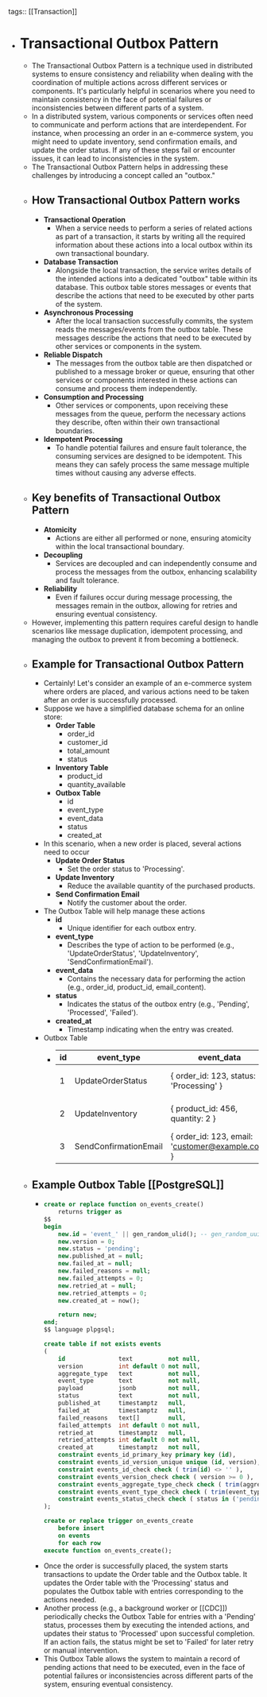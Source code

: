 tags:: [[Transaction]]

- # Transactional Outbox Pattern
	- The Transactional Outbox Pattern is a technique used in distributed systems to ensure consistency and reliability when dealing with the coordination of multiple actions across different services or components. It's particularly helpful in scenarios where you need to maintain consistency in the face of potential failures or inconsistencies between different parts of a system.
	- In a distributed system, various components or services often need to communicate and perform actions that are interdependent. For instance, when processing an order in an e-commerce system, you might need to update inventory, send confirmation emails, and update the order status. If any of these steps fail or encounter issues, it can lead to inconsistencies in the system.
	- The Transactional Outbox Pattern helps in addressing these challenges by introducing a concept called an "outbox."
	- ## How Transactional Outbox Pattern works
		- **Transactional Operation**
			- When a service needs to perform a series of related actions as part of a transaction, it starts by writing all the required information about these actions into a local outbox within its own transactional boundary.
		- **Database Transaction**
			- Alongside the local transaction, the service writes details of the intended actions into a dedicated "outbox" table within its database. This outbox table stores messages or events that describe the actions that need to be executed by other parts of the system.
		- **Asynchronous Processing**
			- After the local transaction successfully commits, the system reads the messages/events from the outbox table. These messages describe the actions that need to be executed by other services or components in the system.
		- **Reliable Dispatch**
			- The messages from the outbox table are then dispatched or published to a message broker or queue, ensuring that other services or components interested in these actions can consume and process them independently.
		- **Consumption and Processing**
			- Other services or components, upon receiving these messages from the queue, perform the necessary actions they describe, often within their own transactional boundaries.
		- **Idempotent Processing**
			- To handle potential failures and ensure fault tolerance, the consuming services are designed to be idempotent. This means they can safely process the same message multiple times without causing any adverse effects.
	- ## Key benefits of Transactional Outbox Pattern
		- **Atomicity**
			- Actions are either all performed or none, ensuring atomicity within the local transactional boundary.
		- **Decoupling**
			- Services are decoupled and can independently consume and process the messages from the outbox, enhancing scalability and fault tolerance.
		- **Reliability**
			- Even if failures occur during message processing, the messages remain in the outbox, allowing for retries and ensuring eventual consistency.
	- However, implementing this pattern requires careful design to handle scenarios like message duplication, idempotent processing, and managing the outbox to prevent it from becoming a bottleneck.
	- ## Example for Transactional Outbox Pattern
		- Certainly! Let's consider an example of an e-commerce system where orders are placed, and various actions need to be taken after an order is successfully processed.
		- Suppose we have a simplified database schema for an online store:
			- **Order Table**
				- order_id
				- customer_id
				- total_amount
				- status
			- **Inventory Table**
				- product_id
				- quantity_available
			- **Outbox Table**
				- id
				- event_type
				- event_data
				- status
				- created_at
		- In this scenario, when a new order is placed, several actions need to occur
			- **Update Order Status**
				- Set the order status to 'Processing'.
			- **Update Inventory**
				- Reduce the available quantity of the purchased products.
			- **Send Confirmation Email**
				- Notify the customer about the order.
		- The Outbox Table will help manage these actions
			- **id**
				- Unique identifier for each outbox entry.
			- **event_type**
				- Describes the type of action to be performed (e.g., 'UpdateOrderStatus', 'UpdateInventory', 'SendConfirmationEmail').
			- **event_data**
				- Contains the necessary data for performing the action (e.g., order_id, product_id, email_content).
			- **status**
				- Indicates the status of the outbox entry (e.g., 'Pending', 'Processed', 'Failed').
			- **created_at**
				- Timestamp indicating when the entry was created.
		- Outbox Table
			- |id|event_type|event_data|status|created_at|
			  |--|--|--|--|--|
			  |1|UpdateOrderStatus|{ order_id: 123, status: 'Processing' }|Pending|2024-01-03 08:00:00|
			  |2|UpdateInventory|{ product_id: 456, quantity: 2 }|Pending|2024-01-03 08:00:05|
			  |3|SendConfirmationEmail|{ order_id: 123, email: 'customer@example.com' }|Pending|2024-01-03 08:00:10|
	- ## Example Outbox Table [[PostgreSQL]]
		- ```sql
		  create or replace function on_events_create()
		      returns trigger as
		  $$
		  begin
		      new.id = 'event_' || gen_random_ulid(); -- gen_random_uuid() or gen_random_ulid()
		      new.version = 0;
		      new.status = 'pending';
		      new.published_at = null;
		      new.failed_at = null;
		      new.failed_reasons = null;
		      new.failed_attempts = 0;
		      new.retried_at = null;
		      new.retried_attempts = 0;
		      new.created_at = now();
		  
		      return new;
		  end;
		  $$ language plpgsql;
		  
		  create table if not exists events
		  (
		      id               text          not null,
		      version          int default 0 not null,
		      aggregate_type   text          not null,
		      event_type       text          not null,
		      payload          jsonb         not null,
		      status           text          not null,
		      published_at     timestamptz   null,
		      failed_at        timestamptz   null,
		      failed_reasons   text[]        null,
		      failed_attempts  int default 0 not null,
		      retried_at       timestamptz   null,
		      retried_attempts int default 0 not null,
		      created_at       timestamptz   not null,
		      constraint events_id_primary_key primary key (id),
		      constraint events_id_version_unique unique (id, version),
		      constraint events_id_check check ( trim(id) <> '' ),
		      constraint events_version_check check ( version >= 0 ),
		      constraint events_aggregate_type_check check ( trim(aggregate_type) <> '' ),
		      constraint events_event_type_check check ( trim(event_type) <> '' ),
		      constraint events_status_check check ( status in ('pending', 'published', 'failed') )
		  );
		  
		  create or replace trigger on_events_create
		      before insert
		      on events
		      for each row
		  execute function on_events_create();
		  ```
		- Once the order is successfully placed, the system starts transactions to update the Order table and the Outbox table. It updates the Order table with the 'Processing' status and populates the Outbox table with entries corresponding to the actions needed.
		- Another process (e.g., a background worker or [[CDC]]) periodically checks the Outbox Table for entries with a 'Pending' status, processes them by executing the intended actions, and updates their status to 'Processed' upon successful completion. If an action fails, the status might be set to 'Failed' for later retry or manual intervention.
		- This Outbox Table allows the system to maintain a record of pending actions that need to be executed, even in the face of potential failures or inconsistencies across different parts of the system, ensuring eventual consistency.